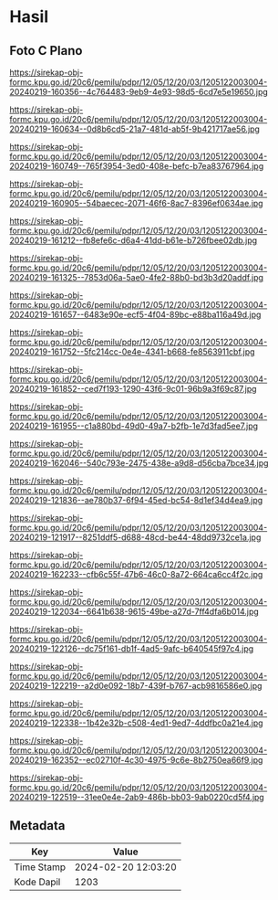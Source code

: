 # Hasil

## Foto C Plano

https://sirekap-obj-formc.kpu.go.id/20c6/pemilu/pdpr/12/05/12/20/03/1205122003004-20240219-160356--4c764483-9eb9-4e93-98d5-6cd7e5e19650.jpg

https://sirekap-obj-formc.kpu.go.id/20c6/pemilu/pdpr/12/05/12/20/03/1205122003004-20240219-160634--0d8b6cd5-21a7-481d-ab5f-9b421717ae56.jpg

https://sirekap-obj-formc.kpu.go.id/20c6/pemilu/pdpr/12/05/12/20/03/1205122003004-20240219-160749--765f3954-3ed0-408e-befc-b7ea83767964.jpg

https://sirekap-obj-formc.kpu.go.id/20c6/pemilu/pdpr/12/05/12/20/03/1205122003004-20240219-160905--54baecec-2071-46f6-8ac7-8396ef0634ae.jpg

https://sirekap-obj-formc.kpu.go.id/20c6/pemilu/pdpr/12/05/12/20/03/1205122003004-20240219-161212--fb8efe6c-d6a4-41dd-b61e-b726fbee02db.jpg

https://sirekap-obj-formc.kpu.go.id/20c6/pemilu/pdpr/12/05/12/20/03/1205122003004-20240219-161325--7853d06a-5ae0-4fe2-88b0-bd3b3d20addf.jpg

https://sirekap-obj-formc.kpu.go.id/20c6/pemilu/pdpr/12/05/12/20/03/1205122003004-20240219-161657--6483e90e-ecf5-4f04-89bc-e88ba116a49d.jpg

https://sirekap-obj-formc.kpu.go.id/20c6/pemilu/pdpr/12/05/12/20/03/1205122003004-20240219-161752--5fc214cc-0e4e-4341-b668-fe8563911cbf.jpg

https://sirekap-obj-formc.kpu.go.id/20c6/pemilu/pdpr/12/05/12/20/03/1205122003004-20240219-161852--ced7f193-1290-43f6-9c01-96b9a3f69c87.jpg

https://sirekap-obj-formc.kpu.go.id/20c6/pemilu/pdpr/12/05/12/20/03/1205122003004-20240219-161955--c1a880bd-49d0-49a7-b2fb-1e7d3fad5ee7.jpg

https://sirekap-obj-formc.kpu.go.id/20c6/pemilu/pdpr/12/05/12/20/03/1205122003004-20240219-162046--540c793e-2475-438e-a9d8-d56cba7bce34.jpg

https://sirekap-obj-formc.kpu.go.id/20c6/pemilu/pdpr/12/05/12/20/03/1205122003004-20240219-121836--ae780b37-6f94-45ed-bc54-8d1ef34d4ea9.jpg

https://sirekap-obj-formc.kpu.go.id/20c6/pemilu/pdpr/12/05/12/20/03/1205122003004-20240219-121917--8251ddf5-d688-48cd-be44-48dd9732ce1a.jpg

https://sirekap-obj-formc.kpu.go.id/20c6/pemilu/pdpr/12/05/12/20/03/1205122003004-20240219-162233--cfb6c55f-47b6-46c0-8a72-664ca6cc4f2c.jpg

https://sirekap-obj-formc.kpu.go.id/20c6/pemilu/pdpr/12/05/12/20/03/1205122003004-20240219-122034--6641b638-9615-49be-a27d-7ff4dfa6b014.jpg

https://sirekap-obj-formc.kpu.go.id/20c6/pemilu/pdpr/12/05/12/20/03/1205122003004-20240219-122126--dc75f161-db1f-4ad5-9afc-b640545f97c4.jpg

https://sirekap-obj-formc.kpu.go.id/20c6/pemilu/pdpr/12/05/12/20/03/1205122003004-20240219-122219--a2d0e092-18b7-439f-b767-acb9816586e0.jpg

https://sirekap-obj-formc.kpu.go.id/20c6/pemilu/pdpr/12/05/12/20/03/1205122003004-20240219-122338--1b42e32b-c508-4ed1-9ed7-4ddfbc0a21e4.jpg

https://sirekap-obj-formc.kpu.go.id/20c6/pemilu/pdpr/12/05/12/20/03/1205122003004-20240219-162352--ec02710f-4c30-4975-9c6e-8b2750ea66f9.jpg

https://sirekap-obj-formc.kpu.go.id/20c6/pemilu/pdpr/12/05/12/20/03/1205122003004-20240219-122519--31ee0e4e-2ab9-486b-bb03-9ab0220cd5f4.jpg


## Metadata

| Key        | Value               |
| ---------- | ------------------- |
| Time Stamp | 2024-02-20 12:03:20 |
| Kode Dapil | 1203                |




